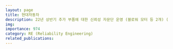 ```yaml
---
layout: page
title: 현대자동차
description: 22년 상반기 추가 부품에 대한 신뢰성 자문단 운영 (블로워 모터 등 2개) (2022.06 ~ 2023.11)
img: 
importance: 974
category: RE (Reliability Engineering)
related_publications:
---
```


